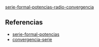 [serie-formal-potencias-radio-convergencia](pdf/serie-formal-potencias-radio-convergencia.pdf)

## Referencias
- [serie-formal-potencias](./serie-formal-potencias.md)
- [convergencia-serie](./convergencia-serie.md)
